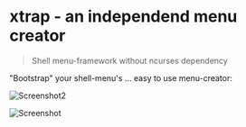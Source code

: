 # xtrap - an independend menu creator

> Shell menu-framework without ncurses dependency   

"Bootstrap" your shell-menu's ... easy to use menu-creator:

![Screenshot2](https://xgit.ddns.net/ergotamin/xtrap/src/master/screenshot2.jpg)

![Screenshot](https://xgit.ddns.net/ergotamin/xtrap/src/master/screenshot.jpg)
